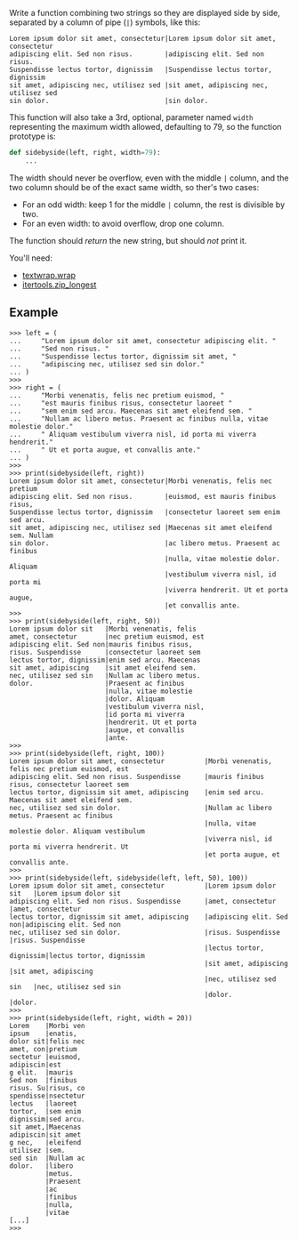 Write a function combining two strings so they are displayed side by side,
separated by a column of pipe (`|`) symbols, like this:

```text
Lorem ipsum dolor sit amet, consectetur|Lorem ipsum dolor sit amet, consectetur
adipiscing elit. Sed non risus.        |adipiscing elit. Sed non risus.        
Suspendisse lectus tortor, dignissim   |Suspendisse lectus tortor, dignissim   
sit amet, adipiscing nec, utilisez sed |sit amet, adipiscing nec, utilisez sed 
sin dolor.                             |sin dolor.     
```

This function will also take a 3rd, optional, parameter named `width`
representing the maximum width allowed, defaulting to 79, so the function
prototype is:

```python
def sidebyside(left, right, width=79):
    ...
```

The width should never be overflow, even with the middle `|` column,
and the two column should be of the exact same width, so ther's two cases:

- For an odd width: keep 1 for the middle `|` column, the rest is divisible by two.
- For an even width: to avoid overflow, drop one column.

The function should *return* the new string, but should *not* print it.

You'll need:

- [textwrap.wrap](https://docs.python.org/fr/3/library/textwrap.html#textwrap.wrap)
- [itertools.zip_longest](https://docs.python.org/fr/3/library/itertools.html#itertools.zip_longest)

## Example

```pycon
>>> left = (
...     "Lorem ipsum dolor sit amet, consectetur adipiscing elit. "
...     "Sed non risus. "
...     "Suspendisse lectus tortor, dignissim sit amet, "
...     "adipiscing nec, utilisez sed sin dolor."
... )
>>> 
>>> right = (
...     "Morbi venenatis, felis nec pretium euismod, "
...     "est mauris finibus risus, consectetur laoreet "
...     "sem enim sed arcu. Maecenas sit amet eleifend sem. "
...     "Nullam ac libero metus. Praesent ac finibus nulla, vitae molestie dolor."
...     " Aliquam vestibulum viverra nisl, id porta mi viverra hendrerit."
...     " Ut et porta augue, et convallis ante."
... )
>>>
>>> print(sidebyside(left, right))
Lorem ipsum dolor sit amet, consectetur|Morbi venenatis, felis nec pretium     
adipiscing elit. Sed non risus.        |euismod, est mauris finibus risus,     
Suspendisse lectus tortor, dignissim   |consectetur laoreet sem enim sed arcu. 
sit amet, adipiscing nec, utilisez sed |Maecenas sit amet eleifend sem. Nullam 
sin dolor.                             |ac libero metus. Praesent ac finibus   
                                       |nulla, vitae molestie dolor. Aliquam   
                                       |vestibulum viverra nisl, id porta mi   
                                       |viverra hendrerit. Ut et porta augue,  
                                       |et convallis ante.                     
>>>
>>> print(sidebyside(left, right, 50))
Lorem ipsum dolor sit   |Morbi venenatis, felis  
amet, consectetur       |nec pretium euismod, est
adipiscing elit. Sed non|mauris finibus risus,   
risus. Suspendisse      |consectetur laoreet sem 
lectus tortor, dignissim|enim sed arcu. Maecenas 
sit amet, adipiscing    |sit amet eleifend sem.  
nec, utilisez sed sin   |Nullam ac libero metus. 
dolor.                  |Praesent ac finibus     
                        |nulla, vitae molestie   
                        |dolor. Aliquam          
                        |vestibulum viverra nisl,
                        |id porta mi viverra     
                        |hendrerit. Ut et porta  
                        |augue, et convallis     
                        |ante.                   
>>>
>>> print(sidebyside(left, right, 100))
Lorem ipsum dolor sit amet, consectetur          |Morbi venenatis, felis nec pretium euismod, est  
adipiscing elit. Sed non risus. Suspendisse      |mauris finibus risus, consectetur laoreet sem    
lectus tortor, dignissim sit amet, adipiscing    |enim sed arcu. Maecenas sit amet eleifend sem.   
nec, utilisez sed sin dolor.                     |Nullam ac libero metus. Praesent ac finibus      
                                                 |nulla, vitae molestie dolor. Aliquam vestibulum  
                                                 |viverra nisl, id porta mi viverra hendrerit. Ut  
                                                 |et porta augue, et convallis ante.               
>>>
>>> print(sidebyside(left, sidebyside(left, left, 50), 100))
Lorem ipsum dolor sit amet, consectetur          |Lorem ipsum dolor sit   |Lorem ipsum dolor sit   
adipiscing elit. Sed non risus. Suspendisse      |amet, consectetur       |amet, consectetur       
lectus tortor, dignissim sit amet, adipiscing    |adipiscing elit. Sed non|adipiscing elit. Sed non
nec, utilisez sed sin dolor.                     |risus. Suspendisse      |risus. Suspendisse      
                                                 |lectus tortor, dignissim|lectus tortor, dignissim
                                                 |sit amet, adipiscing    |sit amet, adipiscing    
                                                 |nec, utilisez sed sin   |nec, utilisez sed sin   
                                                 |dolor.                  |dolor.                  
>>>
>>> print(sidebyside(left, right, width = 20))
Lorem    |Morbi ven
ipsum    |enatis,  
dolor sit|felis nec
amet, con|pretium  
sectetur |euismod, 
adipiscin|est      
g elit.  |mauris   
Sed non  |finibus  
risus. Su|risus, co
spendisse|nsectetur
lectus   |laoreet  
tortor,  |sem enim 
dignissim|sed arcu.
sit amet,|Maecenas 
adipiscin|sit amet 
g nec,   |eleifend 
utilisez |sem.     
sed sin  |Nullam ac
dolor.   |libero   
         |metus.   
         |Praesent 
         |ac       
         |finibus  
         |nulla,   
         |vitae    
[...]
>>>
```
